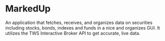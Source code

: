 # MarkedUp
An application that fetches, receives, and organizes data on securities including stocks, bonds, indexes and funds in a nice and organizes GUI. It utilizes the TWS Interactive Broker API to get accurate, live data.
